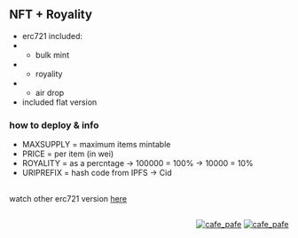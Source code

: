 ## NFT + Royality
- erc721 included:
- - bulk mint
- - royality
- - air drop
- included flat version

### how to deploy & info
- MAXSUPPLY = maximum items mintable
- PRICE = per item (in wei)
- ROYALITY = as a percntage -> 100000 = 100% -> 10000 = 10% 
- URIPREFIX = hash code from IPFS -> Cid

##

watch other erc721 version [here](https://github.com/mosi-sol/erc721)

##

<p align="right"> 
  <a href="https://github.com/mosi-sol/erc721" target="blank">
  <img src="https://img.shields.io/badge/Ver-0.5-blue?style=flat" alt="cafe_pafe" /></a>
  <a href="https://github.com/mosi-sol/erc721" target="blank">
  <img src="https://img.shields.io/badge/License-MIT-blue?style=flat" alt="cafe_pafe" /></a>
</p>
